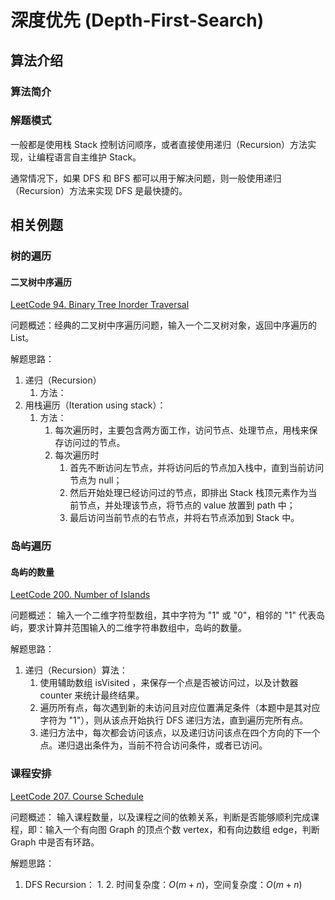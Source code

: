 # 深度优先 (Depth-First-Search)

## 算法介绍


### 算法简介


### 解题模式

一般都是使用栈 Stack 控制访问顺序，或者直接使用递归（Recursion）方法实现，让编程语言自主维护 Stack。

通常情况下，如果 DFS 和 BFS 都可以用于解决问题，则一般使用递归（Recursion）方法来实现 DFS 是最快捷的。

## 相关例题


### 树的遍历

#### 二叉树中序遍历
[LeetCode 94. Binary Tree Inorder Traversal](https://leetcode.com/problems/binary-tree-inorder-traversal/)

问题概述：经典的二叉树中序遍历问题，输入一个二叉树对象，返回中序遍历的 List。


解题思路：
1. 递归（Recursion）
	1. 方法：
2. 用栈遍历（Iteration using stack）：
	1. 方法：
		1. 每次遍历时，主要包含两方面工作，访问节点、处理节点，用栈来保存访问过的节点。
		2. 每次遍历时
			1. 首先不断访问左节点，并将访问后的节点加入栈中，直到当前访问节点为 null；
			2. 然后开始处理已经访问过的节点，即排出 Stack 栈顶元素作为当前节点，并处理该节点，将节点的 value 放置到 path 中；
			3. 最后访问当前节点的右节点，并将右节点添加到 Stack 中。

### 岛屿遍历

#### 岛屿的数量

[LeetCode 200. Number of Islands](https://leetcode.com/problems/number-of-islands/description/)

问题概述：
输入一个二维字符型数组，其中字符为 "1" 或 "0"，相邻的 "1" 代表岛屿，要求计算并范围输入的二维字符串数组中，岛屿的数量。

解题思路：
1. 递归（Recursion）算法：
	1. 使用辅助数组 isVisited ，来保存一个点是否被访问过，以及计数器 counter 来统计最终结果。
	2. 遍历所有点，每次遇到新的未访问且对应位置满足条件（本题中是其对应字符为 "1"），则从该点开始执行 DFS 递归方法，直到遍历完所有点。
	3. 递归方法中，每次都会访问该点，以及递归访问该点在四个方向的下一个点。递归退出条件为，当前不符合访问条件，或者已访问。

### 课程安排

[LeetCode 207. Course Schedule](https://leetcode.com/problems/course-schedule/)

问题概述：
输入课程数量，以及课程之间的依赖关系，判断是否能够顺利完成课程，即：输入一个有向图 Graph 的顶点个数 vertex，和有向边数组 edge，判断 Graph 中是否有环路。

解题思路：
1. DFS Recursion：
	1. 
	2. 时间复杂度：$O(m+n)$，空间复杂度：$O(m+n)$